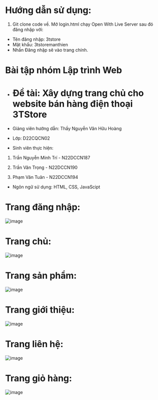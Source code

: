 # Hướng dẫn sử dụng:
1. Git clone code về.
Mở login.html chạy Open With Live Server sau đó đăng nhập với:
- Tên đăng nhập: 3tstore
- Mật khẩu: 3tstoremanthien
- Nhấn Đăng nhập sẽ vào trang chính.

# Bài tập nhóm Lập trình Web
- # Đề tài: Xây dựng trang chủ cho website bán hàng điện thoại 3TStore

- Giảng viên hướng dẫn: Thầy Nguyễn Văn Hữu Hoàng

- Lớp: D22CQCN02

- Sinh viên thực hiện:

1. Trần Nguyễn Minh Trí - N22DCCN187

2. Trần Văn Trọng - N22DCCN190

3. Phạm Văn Tuân - N22DCCN194

- Ngôn ngữ sử dụng: HTML, CSS, JavaScipt


# Trang đăng nhập:
![image](https://github.com/user-attachments/assets/02115dac-391f-42a0-8e14-441f355cb151)

# Trang chủ:
![image](https://github.com/user-attachments/assets/77a343b9-d001-48ec-be69-14a2a72a182d)

# Trang sản phẩm:
![image](https://github.com/user-attachments/assets/32f4f7fb-4961-4206-bb60-1907263a6f6e)

# Trang giới thiệu:
![image](https://github.com/user-attachments/assets/e520b4d2-db15-4007-9c38-b068f46d4a8a)

# Trang liên hệ:
![image](https://github.com/user-attachments/assets/0341f3cf-261c-49b6-96b5-89dc161f40d6)

# Trang giỏ hàng:
![image](https://github.com/user-attachments/assets/6e0df23c-7e0f-4dcd-872d-a6139e8d84c6)









